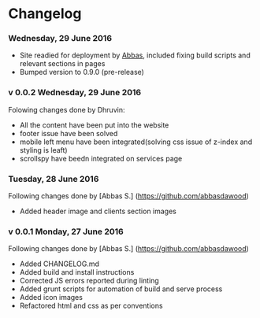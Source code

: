 # Changelog

### Wednesday, 29 June 2016
- Site readied for deployment by [Abbas](https://github.com/abbasdawood), included fixing build scripts and relevant sections in pages
- Bumped version to 0.9.0 (pre-release)

### v 0.0.2 Wednesday, 29 June 2016
Folowing changes done by Dhruvin:  
- All the content have been put into the website
- footer issue have been solved
- mobile left menu have been integrated(solving css issue of z-index and styling is leaft)
- scrollspy have beedn integrated on services page

### Tuesday, 28 June 2016
Following changes done by [Abbas S.] (https://github.com/abbasdawood)
- Added header image and clients section images

### v 0.0.1 Monday, 27 June 2016
Following changes done by [Abbas S.] (https://github.com/abbasdawood)
- Added CHANGELOG.md
- Added build and install instructions
- Corrected JS errors reported during linting
- Added grunt scripts for automation of build and serve process
- Added icon images
- Refactored html and css as per conventions

